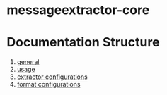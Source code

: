 messageextractor-core
=====================

# Documentation Structure

1. [general](https://github.com/CubeEngine/messageextractor/blob/master/core/README.md)
1. [usage](https://github.com/CubeEngine/messageextractor/blob/master/core/doc/usage.md)
1. [extractor configurations](https://github.com/CubeEngine/messageextractor/tree/master/core/doc/extractor)
1. [format configurations](https://github.com/CubeEngine/messageextractor/tree/master/core/doc/format)
